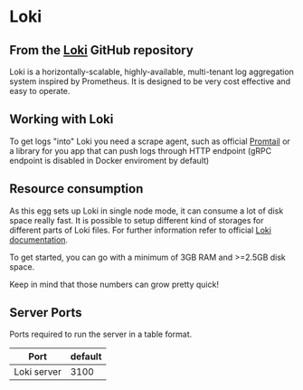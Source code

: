 # Loki

## From the [Loki](https://github.com/grafana/loki) GitHub repository

Loki is a horizontally-scalable, highly-available, multi-tenant log aggregation system inspired by Prometheus. It is designed to be very cost effective and easy to operate.

## Working with Loki

To get logs "into" Loki you need a scrape agent, such as official [Promtail](https://grafana.com/docs/loki/latest/clients/promtail/installation/) or a library for you app that can push logs through HTTP endpoint (gRPC endpoint is disabled in Docker enviroment by default)

## Resource consumption

As this egg sets up Loki in single node mode, it can consume a lot of disk space really fast. It is possible to setup different kind of storages for different parts of Loki files. For further information refer to official [Loki documentation](https://grafana.com/docs/loki/latest/operations/storage/).

To get started, you can go with a minimum of 3GB RAM and >=2.5GB disk space.

Keep in mind that those numbers can grow pretty quick!

## Server Ports

Ports required to run the server in a table format.

| Port        | default |
|-------------|---------|
| Loki server | 3100    |
